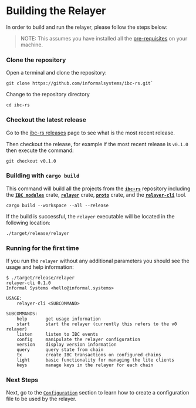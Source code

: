 # Building the Relayer

In order to build and run the relayer, please follow the steps below:

> NOTE: This assumes you have installed all the [pre-requisites](./pre-requisites.md) on your machine.

### Clone the repository

Open a terminal and clone the repository:

```shell
git clone https://github.com/informalsystems/ibc-rs.git`
```

Change to the repository directory
```shell
cd ibc-rs
```

### Checkout the latest release

Go to the [ibc-rs releases](https://github.com/informalsystems/ibc-rs/releases) page to see what is the most recent release.

Then checkout the release, for example if the most recent release is `v0.1.0` then execute the command:

```shell
git checkout v0.1.0
```

### Building with `cargo build`

This command will build all the projects from the [__`ibc-rs`__](https://github.com/informalsystems/ibc-rs) repository including the [__`IBC modules`__](https://github.com/informalsystems/ibc-rs/tree/master/modules) crate, [__`relayer`__](https://github.com/informalsystems/ibc-rs/tree/master/relayer) crate, [__`proto`__](https://github.com/informalsystems/ibc-rs/tree/master/proto) crate, and the [__`relayer-cli`__](https://github.com/informalsystems/ibc-rs/tree/master/relayer-cli) tool.

```shell
cargo build --workspace --all --release
```

If the build is successful, the `relayer` executable will be located in the following location:

```shell
./target/release/relayer
```

### Running for the first time

If you run the `relayer` without any additional parameters you should see the usage and help information:

```shell
$ ./target/release/relayer
relayer-cli 0.1.0
Informal Systems <hello@informal.systems>

USAGE:
    relayer-cli <SUBCOMMAND>

SUBCOMMANDS:
    help       get usage information
    start      start the relayer (currently this refers to the v0 relayer)
    listen     listen to IBC events
    config     manipulate the relayer configuration
    version    display version information
    query      query state from chain
    tx         create IBC transactions on configured chains
    light      basic functionality for managing the lite clients
    keys       manage keys in the relayer for each chain
```

### Next Steps

Next, go to the [`Configuration`](./config.md) section to learn how to create a configuration file to be used by the relayer.